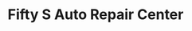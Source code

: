 ---
title: "Fifty S Auto Repair Center"
url: /willow-springs/fifty-s-auto-repair-center/
shop: Autowerkstatt
---